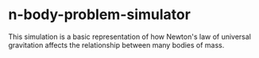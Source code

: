 # n-body-problem-simulator
This simulation is a basic representation of how Newton's law of universal gravitation affects the relationship between many bodies of mass.
